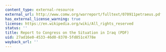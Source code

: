 ```yaml
---
content_type: external-resource
external_url: http://www.comw.org/warreport/fulltext/070911petraeus.pdf
has_external_license_warning: true
license: https://en.wikipedia.org/wiki/All_rights_reserved
status: ''
title: Report to Congress on the Situation in Iraq (PDF)
uid: 27ad16e0-4533-46d0-8370-5fd851c4778e
wayback_url: ''
---
```

